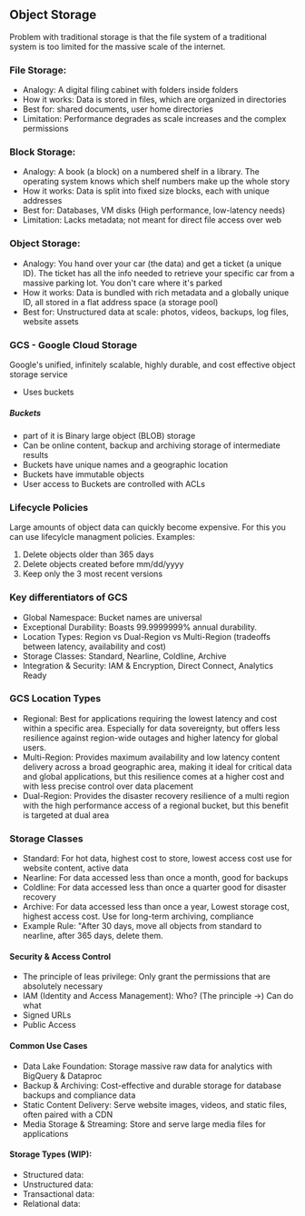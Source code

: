 ## Object Storage
Problem with traditional storage is that the file system of a traditional system is too limited for the massive scale of the internet.

### File Storage:
- Analogy: A digital filing cabinet with folders inside folders
- How it works: Data is stored in files, which are organized in directories
- Best for: shared documents, user home directories
- Limitation: Performance degrades as scale increases and the complex permissions
### Block Storage:
- Analogy: A book (a block) on a numbered shelf in a library. The operating system knows which shelf numbers make up the whole story
- How it works: Data is split into fixed size blocks, each with unique addresses
- Best for: Databases, VM disks (High performance, low-latency needs)
- Limitation: Lacks metadata; not meant for direct file access over web
### Object Storage:
- Analogy: You hand over your car (the data) and get a ticket (a unique ID). The ticket has all the info needed to retrieve your specific car from a massive parking lot. You don't care where it's parked
- How it works: Data is bundled with rich metadata and a globally unique ID, all stored in a flat address space (a storage pool)
- Best for: Unstructured data at scale: photos, videos, backups, log files, website assets

### GCS - Google Cloud Storage
Google's unified, infinitely scalable, highly durable, and cost effective object storage service
- Uses buckets
##### Buckets
- part of it is Binary large object (BLOB) storage
- Can be online content, backup and archiving storage of intermediate results
- Buckets have unique names and a geographic location
- Buckets have immutable objects
- User access to Buckets are controlled with ACLs
### Lifecycle Policies
Large amounts of object data can quickly become expensive. For this you can use lifecylcle managment policies.
Examples:
1) Delete objects older than 365 days
2) Delete objects created before mm/dd/yyyy
3) Keep only the 3 most recent versions
### Key differentiators of GCS
- Global Namespace: Bucket names are universal
- Exceptional Durability: Boasts 99.9999999% annual durability.
- Location Types: Region vs Dual-Region vs Multi-Region (tradeoffs between latency, availability and cost)
- Storage Classes: Standard, Nearline, Coldline, Archive
- Integration & Security: IAM & Encryption, Direct Connect, Analytics Ready
### GCS Location Types
- Regional: Best for applications requiring the lowest latency and cost within a specific area. Especially for data sovereignty, but offers less resilience against region-wide outages and higher latency for global users.
- Multi-Region: Provides maximum availability and low latency content delivery across a broad geographic area, making it ideal for critical data and global applications, but this resilience comes at a higher cost and with less precise control over data placement
- Dual-Region: Provides the disaster recovery resilience of a multi region with the high performance access of a regional bucket, but this benefit is targeted at dual area

### Storage Classes
- Standard: For hot data, highest cost to store, lowest access cost use for website content, active data
- Nearline: For data accessed less than once a month, good for backups
- Coldline: For data accessed less than once a quarter good for disaster recovery
- Archive: For data accessed less than once a year, Lowest storage cost, highest access cost. Use for long-term archiving, compliance
- Example Rule: "After 30 days, move all objects from standard to nearline, after 365 days, delete them.
#### Security & Access Control
- The principle of leas privilege: Only grant the permissions that are absolutely necessary
- IAM (Identity and Access Management): Who? (The principle ->) Can do what
- Signed URLs
- Public Access
#### Common Use Cases
- Data Lake Foundation: Storage massive raw data for analytics with BigQuery & Dataproc
- Backup & Archiving: Cost-effective and durable storage for database backups and compliance data
- Static Content Delivery: Serve website images, videos, and static files, often paired with a CDN
- Media Storage & Streaming: Store and serve large media files for applications
#### Storage Types (WIP):
- Structured data:
- Unstructured data:
- Transactional data:
- Relational data:
